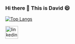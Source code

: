 ### Hi there 👋 This is David 😄

[![Top Langs](https://github-readme-stats.vercel.app/api/top-langs/?username=DavidCWHung&layout=compact)](https://github.com/anuraghazra/github-readme-stats)

[<img src='https://cdn.jsdelivr.net/npm/simple-icons@3.0.1/icons/linkedin.svg' alt='linkedin' height='40'>](https://www.linkedin.com/in/david-hung-9180b5a4/)  

